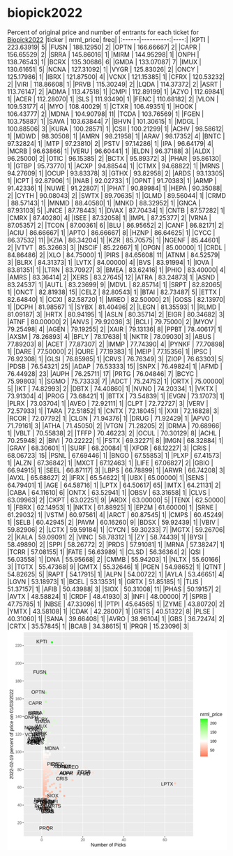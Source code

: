 # biopick2022
Percent of original price and number of entrants for each ticket for [Biopick2022](https://twitter.com/hashtag/Biopick2022)
|ticker | nrml_price| freq|
|:------|----------:|----:|
|KPTI   |  223.63919|    5|
|FUSN   |  188.12950|    2|
|OPTN   |  166.66667|    2|
|CAPR   |  156.65529|    2|
|SRRA   |  145.86016|    1|
|MIRM   |  144.95298|    1|
|ONPH   |  138.76543|    1|
|BCRX   |  135.30686|    6|
|GMDA   |  133.07087|    7|
|IMUX   |  130.61651|    5|
|NCNA   |  127.31092|    1|
|VYGR   |  125.83026|    2|
|ONCY   |  125.17986|    1|
|IBRX   |  121.87500|    4|
|VCNX   |  121.15385|    1|
|CFRX   |  120.53232|    2|
|VIRI   |  118.86608|    1|
|PRVB   |  115.30249|    2|
|LQDA   |  114.37372|    2|
|ASRT   |  113.76147|    2|
|ADMA   |  113.47518|    1|
|CMPI   |  112.89199|    1|
|AZYO   |  112.69841|    1|
|ACER   |  112.28070|    1|
|SLS    |  111.93490|    1|
|FENC   |  110.68182|    2|
|VLON   |  109.53177|    4|
|MYO    |  108.40029|    1|
|CTXR   |  106.49351|    1|
|HOOK   |  106.43777|    2|
|MDNA   |  104.90798|   11|
|TCDA   |  103.76569|    1|
|FGEN   |  103.75887|    1|
|SAVA   |  103.63844|    7|
|BHVN   |  101.30615|    1|
|MDGL   |  100.88506|    3|
|KURA   |  100.28571|    1|
|CSII   |  100.21299|    1|
|ACHV   |   98.58612|    1|
|MDWD   |   98.30508|    1|
|AMRN   |   98.21958|    1|
|ARAV   |   98.17352|    4|
|BNTC   |   97.32824|    1|
|MTP    |   97.23810|    2|
|PSTV   |   97.14286|    1|
|IPA    |   96.64179|    4|
|MCRB   |   96.63866|    1|
|VERU   |   96.60441|    1|
|ELDN   |   96.37188|    3|
|ALDX   |   96.25000|    2|
|OTIC   |   96.15385|    2|
|BCTX   |   95.89372|    3|
|PHAR   |   95.86130|    1|
|GTBP   |   95.73770|    1|
|ACXP   |   94.88544|    1|
|CTMX   |   94.68822|    1|
|MRNS   |   94.27609|    1|
|OCUP   |   93.83378|    3|
|GTHX   |   93.82958|    2|
|ARDS   |   93.13305|    1|
|ICPT   |   92.87906|    1|
|INAB   |   92.02733|    1|
|OPNT   |   91.70383|    1|
|ARMP   |   91.42336|    1|
|NUWE   |   91.22807|    1|
|PHAT   |   90.89984|    1|
|HEPA   |   90.35088|    2|
|CYTH   |   90.08043|    2|
|SWTX   |   89.70635|    1|
|GLMD   |   89.56044|    1|
|CRMD   |   88.57143|    1|
|MNMD   |   88.40580|    1|
|MNKD   |   88.32952|    1|
|GNCA   |   87.93103|    5|
|JNCE   |   87.78443|    1|
|DVAX   |   87.70434|    1|
|CNTB   |   87.57282|    1|
|CMRX   |   87.40280|    4|
|ISEE   |   87.32058|    1|
|IMPL   |   87.25377|    2|
|VRNA   |   87.05357|    2|
|TCON   |   87.00361|    6|
|BLU    |   86.95652|    2|
|CANF   |   86.82171|    2|
|ACIU   |   86.66667|    1|
|APTO   |   86.66667|    8|
|HZNP   |   86.64625|    1|
|CYCC   |   86.37532|   11|
|KZIA   |   86.34204|    1|
|KZR    |   85.70575|    1|
|NGENF  |   85.44601|    2|
|VTVT   |   85.32663|    3|
|NSCIF  |   85.22667|    1|
|OPGN   |   85.00000|    1|
|CRDL   |   84.86486|    2|
|XLO    |   84.75000|    1|
|PIRS   |   84.65608|   11|
|ATNM   |   84.52579|    3|
|BLRX   |   84.31373|    1|
|LVTX   |   84.00000|    4|
|BVS    |   83.91994|    1|
|IOVA   |   83.81351|    1|
|LTRN   |   83.70927|    3|
|BMEA   |   83.62416|    1|
|PHIO   |   83.40000|    4|
|AMRS   |   83.36414|    2|
|XERS   |   83.27645|   12|
|ATRA   |   83.24873|    1|
|ASND   |   83.24537|    1|
|AUTL   |   83.23699|    9|
|MDVL   |   82.85714|    1|
|SRPT   |   82.82065|    1|
|ONCT   |   82.81938|   15|
|CELZ   |   82.80543|    1|
|BTAI   |   82.73487|    5|
|ETTX   |   82.64840|    1|
|CCXI   |   82.58720|    1|
|MREO   |   82.50000|   21|
|GOSS   |   82.13970|    1|
|DCPH   |   81.98567|    1|
|SYBX   |   81.40496|    2|
|LEGN   |   81.35593|    1|
|RLMD   |   81.09187|    3|
|HRTX   |   80.94195|    1|
|ASLN   |   80.35714|    2|
|EIGR   |   80.34682|    3|
|ATNF   |   80.00000|    2|
|ANVS   |   79.92036|    3|
|BCLI   |   79.75000|    2|
|MYOV   |   79.25498|    4|
|AGEN   |   79.19255|    2|
|XAIR   |   79.13136|    8|
|PPBT   |   78.40617|    1|
|AXSM   |   78.26893|    4|
|BFLY   |   78.17638|    1|
|NKTR   |   78.09030|    3|
|ABUS   |   77.89203|    8|
|ACET   |   77.87307|    2|
|IMMP   |   77.74390|    4|
|PYNKF  |   77.70898|    1|
|DARE   |   77.50000|    2|
|QURE   |   77.19383|    1|
|MEIP   |   77.15356|    1|
|IPSC   |   76.92308|    1|
|GLSI   |   76.85985|    1|
|CRVS   |   76.76349|    3|
|ZIOP   |   76.63303|    5|
|PDSB   |   76.54321|   25|
|ADAP   |   76.53333|   15|
|SNPX   |   76.49824|    1|
|AFMD   |   76.44928|   23|
|AUPH   |   76.25711|   17|
|PRTG   |   76.04846|    7|
|BCYC   |   75.99803|    1|
|SGMO   |   75.73333|    7|
|ADCT   |   75.24752|    1|
|ORTX   |   75.00000|    5|
|IKT    |   74.82993|    2|
|DBTX   |   74.40860|    1|
|NVNO   |   74.20334|    1|
|VKTX   |   73.91304|    4|
|PROG   |   73.68421|    1|
|BTTX   |   73.54839|    1|
|EVGN   |   73.17073|    1|
|PLRX   |   73.03704|    1|
|AVEO   |   72.92111|    1|
|CLPT   |   72.72727|    3|
|VERV   |   72.57933|    1|
|TARA   |   72.51852|    1|
|CNTX   |   72.18045|    1|
|XXII   |   72.16828|    3|
|RCOR   |   72.07792|    1|
|CLGN   |   71.94376|    1|
|DRUG   |   71.92429|    1|
|APVO   |   71.79161|    3|
|ATHA   |   71.45050|    2|
|VTGN   |   71.28205|    2|
|DRMA   |   70.68966|    1|
|VBLT   |   70.55838|    2|
|TFFP   |   70.46223|    2|
|OCUL   |   70.30129|    8|
|ACHL   |   70.25948|    2|
|BIVI   |   70.22222|    1|
|FSTX   |   69.32271|    8|
|IMGN   |   68.32884|    1|
|GRAY   |   68.30601|    1|
|SURF   |   68.20084|    1|
|XFOR   |   68.12227|    3|
|CRIS   |   68.06723|   15|
|PSNL   |   67.69446|    1|
|BNGO   |   67.55853|    1|
|PLXP   |   67.41573|    1|
|ALZN   |   67.36842|    1|
|MXCT   |   67.12463|    1|
|LIFE   |   67.06827|    2|
|GBIO   |   66.94915|    1|
|SEEL   |   66.87117|    3|
|LBPS   |   66.78899|    1|
|ARWR   |   66.74208|    3|
|AVXL   |   65.68627|    2|
|IFRX   |   65.54622|    1|
|UBX    |   65.00000|    1|
|SENS   |   64.79401|    1|
|AGE    |   64.58716|    1|
|LPTX   |   64.50617|   65|
|IMTX   |   64.21131|    2|
|CABA   |   64.11610|    6|
|ONTX   |   63.52941|    1|
|OBSV   |   63.31658|    1|
|CLVS   |   63.09963|    2|
|CKPT   |   63.02251|    9|
|ARDX   |   63.00000|    5|
|TENX   |   62.50000|    1|
|FBRX   |   62.14953|    1|
|NKTX   |   61.88925|    1|
|EPZM   |   61.60000|    1|
|SRNE   |   61.29032|    1|
|VSTM   |   60.97561|    4|
|ARCT   |   60.87545|    1|
|CMPS   |   60.45249|    1|
|SELB   |   60.42945|    2|
|PAVM   |   60.16260|    9|
|BDSX   |   59.92439|    1|
|VBIV   |   59.82906|    2|
|LCTX   |   59.59184|    1|
|CYCN   |   59.30233|    7|
|MGTX   |   59.26706|    2|
|KALA   |   59.09091|    2|
|VINC   |   58.78312|    1|
|ZY     |   58.74439|    1|
|BYSI   |   58.49890|    2|
|SPPI   |   58.26772|    2|
|PRDS   |   57.91081|    1|
|MRNA   |   57.38247|    1|
|TCRR   |   57.08155|    1|
|FATE   |   56.63989|    1|
|CLSD   |   56.36364|    2|
|QSI    |   56.03558|    1|
|DNA    |   55.95668|    2|
|CMMB   |   55.94203|    1|
|NLTX   |   55.60166|    3|
|TGTX   |   55.47368|    9|
|GMTX   |   55.32646|    1|
|PGEN   |   54.98652|    1|
|QTNT   |   54.82625|    5|
|RAPT   |   54.17915|    1|
|ALPN   |   54.00722|    1|
|AYLA   |   53.46651|    4|
|LGVN   |   53.18973|    1|
|BCEL   |   53.13531|    1|
|GRTX   |   51.85185|    1|
|TLIS   |   51.37157|    1|
|AFIB   |   50.43988|    3|
|SIOX   |   50.31008|   11|
|PHAS   |   50.19157|    2|
|AVTX   |   48.58824|    1|
|CRDF   |   48.41930|    3|
|INFI   |   48.00000|    7|
|SPRB   |   47.75785|    1|
|NBSE   |   47.33096|    1|
|PTPI   |   45.64565|    1|
|ZYME   |   43.80720|    2|
|YMTX   |   43.58108|    1|
|CDAK   |   42.28007|    1|
|GRTS   |   40.51322|    8|
|PLSE   |   40.31060|    1|
|SANA   |   39.66408|    1|
|AVRO   |   38.96104|    1|
|GBS    |   36.72474|    2|
|CRTX   |   35.57845|    1|
|BCAB   |   34.38615|    1|
|PRQR   |   15.23096|    3|
![retvspicks](biopicks.png?raw=true)

